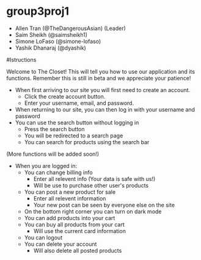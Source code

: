 # group3proj1
- Allen Tran (@TheDangerousAsian) (Leader)
- Saim Sheikh (@saimsheikh1)
- Simone LoFaso (@simone-lofaso)
- Yashik Dhanaraj (@dyashik)

#Istructions

Welcome to The Closet!
This will tell you how to use our application and its functions.
Remember this is still in beta and we appreciate your patience!

- When first arriving to our site you will first need to create an account.
    - Click the create account button.
    - Enter your username, email, and password.
- When returning to our site, you can then log in with your username and password
- You can use the search button without logging in
    - Press the search button
    - You will be redirected to a search page
    - You can search for products using the search bar

(More functions will be added soon!)
- When you are logged in:
    - You can change billing info
        - Enter all relevent info (Your data is safe with us!)
        - Will be use to purchase other user's products
    - You can post a new product for sale
        - Enter all relevent information
        - Your new post can be seen by everyone else on the site
    - On the bottom right corner you can turn on dark mode
    - You can add products into your cart
    - You can buy all products from your cart
        - Will use the current card information
    - You can logout
    - You can delete your account
        - Will also delete all posted products
    
